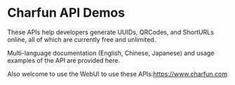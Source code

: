 # Charfun API Demos

These APIs help developers generate UUIDs, QRCodes, and ShortURLs online, all of which are currently free and unlimited.  

Multi-language documentation (English, Chinese, Japanese) and usage examples of the API are provided here.

Also welcome to use the WebUI to use these APIs:https://www.charfun.com